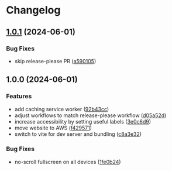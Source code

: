 # Changelog

## [1.0.1](https://github.com/Eik-S/qwixx/compare/v1.0.0...v1.0.1) (2024-06-01)


### Bug Fixes

* skip release-please PR ([a590105](https://github.com/Eik-S/qwixx/commit/a5901056b9375831ad473f965fc89487e31e0f0f))

## 1.0.0 (2024-06-01)


### Features

* add caching service worker ([92b43cc](https://github.com/Eik-S/qwixx/commit/92b43cccc8c3ef2a52a3bc8640d85315341c3e7e))
* adjust workflows to match release-please workflow ([d05a52d](https://github.com/Eik-S/qwixx/commit/d05a52d015faf63c72af46dae88ee87bf405c5bc))
* increase accessibility by setting useful labels ([3e0c6d9](https://github.com/Eik-S/qwixx/commit/3e0c6d9409b6b39cdc7aafa426adda95eb03b8c9))
* move website to AWS ([f429571](https://github.com/Eik-S/qwixx/commit/f429571c393b57172cc81385c50e0134ed6e2b9a))
* switch to vite for dev server and bundling ([c8a3e32](https://github.com/Eik-S/qwixx/commit/c8a3e32699b8c83ea23f500c590601e6ef8662d4))


### Bug Fixes

* no-scroll fullscreen on all devices ([1fe0b24](https://github.com/Eik-S/qwixx/commit/1fe0b240ab4d4128f61f85c0d345aeb1fa752163))
